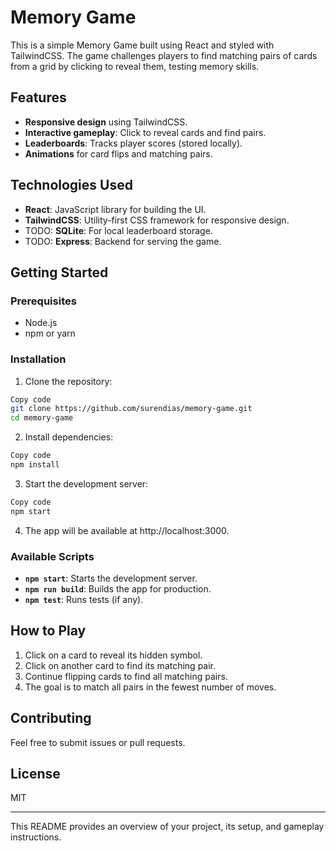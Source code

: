 # Memory Game

This is a simple Memory Game built using React and styled with TailwindCSS. The game challenges players to find matching pairs of cards from a grid by clicking to reveal them, testing memory skills.

## Features

- **Responsive design** using TailwindCSS.
- **Interactive gameplay**: Click to reveal cards and find pairs.
- **Leaderboards**: Tracks player scores (stored locally).
- **Animations** for card flips and matching pairs.

## Technologies Used

- **React**: JavaScript library for building the UI.
- **TailwindCSS**: Utility-first CSS framework for responsive design.
- TODO: **SQLite**: For local leaderboard storage.
- TODO: **Express**: Backend for serving the game.

## Getting Started

### Prerequisites

- Node.js
- npm or yarn

### Installation

1. Clone the repository:

```bash
Copy code
git clone https://github.com/surendias/memory-game.git
cd memory-game
```

2. Install dependencies:

```bash
Copy code
npm install
```

3. Start the development server:

```bash
Copy code
npm start
```

4. The app will be available at http://localhost:3000.

### Available Scripts

- **`npm start`**: Starts the development server.
- **`npm run build`**: Builds the app for production.
- **`npm test`**: Runs tests (if any).

## How to Play

1. Click on a card to reveal its hidden symbol.
2. Click on another card to find its matching pair.
3. Continue flipping cards to find all matching pairs.
4. The goal is to match all pairs in the fewest number of moves.

## Contributing

Feel free to submit issues or pull requests.

## License

MIT

---

This README provides an overview of your project, its setup, and gameplay instructions.
